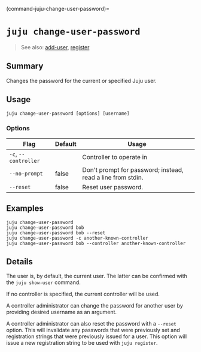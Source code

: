 (command-juju-change-user-password)=
# `juju change-user-password`
> See also: [add-user](#add-user), [register](#register)

## Summary
Changes the password for the current or specified Juju user.

## Usage
```juju change-user-password [options] [username]```

### Options
| Flag | Default | Usage |
| --- | --- | --- |
| `-c`, `--controller` |  | Controller to operate in |
| `--no-prompt` | false | Don't prompt for password; instead, read a line from stdin. |
| `--reset` | false | Reset user password. |

## Examples

    juju change-user-password
    juju change-user-password bob
    juju change-user-password bob --reset
    juju change-user-password -c another-known-controller
    juju change-user-password bob --controller another-known-controller


## Details

The user is, by default, the current user. The latter can be confirmed with
the `juju show-user` command.

If no controller is specified, the current controller will be used.

A controller administrator can change the password for another user
by providing desired username as an argument.

A controller administrator can also reset the password with a `--reset` option.
This will invalidate any passwords that were previously set
and registration strings that were previously issued for a user.
This option will issue a new registration string to be used with
`juju register`.
